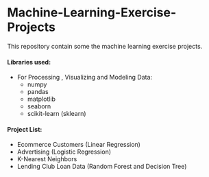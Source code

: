 # Machine-Learning-Exercise-Projects

This repository contain some the machine learning exercise projects.

#### Libraries used:
* For Processing , Visualizing and Modeling Data:
    * numpy
    * pandas
    * matplotlib
    * seaborn
    * scikit-learn (sklearn)


#### Project List:
   * Ecommerce Customers (Linear Regression)
   * Advertising (Logistic Regression)
   * K-Nearest Neighbors
   * Lending Club Loan Data (Random Forest and Decision Tree)
